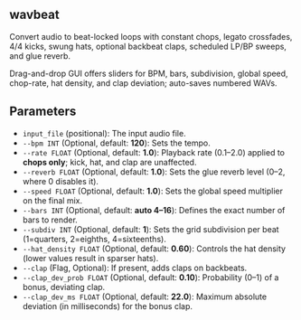 ## wavbeat

Convert audio to beat-locked loops with constant chops, legato crossfades, 4/4 kicks, swung hats, optional backbeat claps, scheduled LP/BP sweeps, and glue reverb.  

Drag-and-drop GUI offers sliders for BPM, bars, subdivision, global speed, chop-rate, hat density, and clap deviation; auto-saves numbered WAVs.  

## Parameters

*   `input_file` (positional): The input audio file.
*   `--bpm INT` (Optional, default: **120**): Sets the tempo.
*   `--rate FLOAT` (Optional, default: **1.0**): Playback rate (0.1–2.0) applied to **chops only**; kick, hat, and clap are unaffected.
*   `--reverb FLOAT` (Optional, default: **1.0**): Sets the glue reverb level (0–2, where 0 disables it).
*   `--speed FLOAT` (Optional, default: **1.0**): Sets the global speed multiplier on the final mix.
*   `--bars INT` (Optional, default: **auto 4–16**): Defines the exact number of bars to render.
*   `--subdiv INT` (Optional, default: **1**): Sets the grid subdivision per beat (1=quarters, 2=eighths, 4=sixteenths).
*   `--hat_density FLOAT` (Optional, default: **0.60**): Controls the hat density (lower values result in sparser hats).
*   `--clap` (Flag, Optional): If present, adds claps on backbeats.
*   `--clap_dev_prob FLOAT` (Optional, default: **0.10**): Probability (0–1) of a bonus, deviating clap.
*   `--clap_dev_ms FLOAT` (Optional, default: **22.0**): Maximum absolute deviation (in milliseconds) for the bonus clap.
